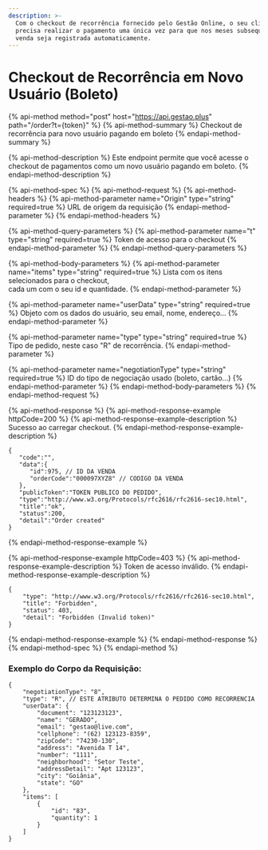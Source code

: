 ```yaml
---
description: >-
  Com o checkout de recorrência fornecido pelo Gestão Online, o seu cliente só
  precisa realizar o pagamento uma única vez para que nos meses subsequentes a
  venda seja registrada automaticamente.
---
```


# Checkout de Recorrência em Novo Usuário \(Boleto\)

{% api-method method="post" host="https://api.gestao.plus" path="/order?t={token}" %}
{% api-method-summary %}
Checkout de recorrência para novo usuário pagando em boleto
{% endapi-method-summary %}

{% api-method-description %}
Este endpoint permite que você acesse o checkout de pagamentos como um novo usuário pagando em boleto.
{% endapi-method-description %}

{% api-method-spec %}
{% api-method-request %}
{% api-method-headers %}
{% api-method-parameter name="Origin" type="string" required=true %}
URL de origem da requisição
{% endapi-method-parameter %}
{% endapi-method-headers %}

{% api-method-query-parameters %}
{% api-method-parameter name="t" type="string" required=true %}
Token de acesso para o checkout
{% endapi-method-parameter %}
{% endapi-method-query-parameters %}

{% api-method-body-parameters %}
{% api-method-parameter name="items" type="string" required=true %}
Lista com os itens selecionados para o checkout,   
cada um com o seu id e quantidade.
{% endapi-method-parameter %}

{% api-method-parameter name="userData" type="string" required=true %}
Objeto com os dados do usuário, seu email, nome, endereço...
{% endapi-method-parameter %}

{% api-method-parameter name="type" type="string" required=true %}
Tipo de pedido, neste caso "R" de recorrência.
{% endapi-method-parameter %}

{% api-method-parameter name="negotiationType" type="string" required=true %}
ID do tipo de negociação usado \(boleto, cartão...\)
{% endapi-method-parameter %}
{% endapi-method-body-parameters %}
{% endapi-method-request %}

{% api-method-response %}
{% api-method-response-example httpCode=200 %}
{% api-method-response-example-description %}
Sucesso ao carregar checkout.
{% endapi-method-response-example-description %}

```
{
   "code":"",
   "data":{
      "id":975, // ID DA VENDA
      "orderCode":"000097XYZ8" // CODIGO DA VENDA
   },
   "publicToken":"TOKEN PUBLICO DO PEDIDO",
   "type":"http://www.w3.org/Protocols/rfc2616/rfc2616-sec10.html",
   "title":"ok",
   "status":200,
   "detail":"Order created"
}
```
{% endapi-method-response-example %}

{% api-method-response-example httpCode=403 %}
{% api-method-response-example-description %}
Token de acesso inválido.
{% endapi-method-response-example-description %}

```
{
    "type": "http://www.w3.org/Protocols/rfc2616/rfc2616-sec10.html",
    "title": "Forbidden",
    "status": 403,
    "detail": "Forbidden (Invalid token)"
}
```
{% endapi-method-response-example %}
{% endapi-method-response %}
{% endapi-method-spec %}
{% endapi-method %}

### Exemplo do Corpo da Requisição:

```text
{
    "negotiationType": "8",
    "type": "R", // ESTE ATRIBUTO DETERMINA O PEDIDO COMO RECORRENCIA
    "userData": {
        "document": "123123123",
        "name": "GERADO",
        "email": "gestao@live.com",
        "cellphone": "(62) 123123-8359",
        "zipCode": "74230-130",
        "address": "Avenida T 14",
        "number": "1111",
        "neighborhood": "Setor Teste",
        "addressDetail": "Apt 123123",
        "city": "Goiânia",
        "state": "GO"
    },
    "items": [
        {
            "id": "83",
            "quantity": 1
        }
    ]
}
```

